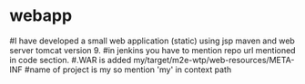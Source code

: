 # webapp


#I have developed a small web application (static) using jsp maven and web server tomcat version 9. 
#in jenkins you have to mention repo url mentioned in code section.
#.WAR is added my/target/m2e-wtp/web-resources/META-INF
#name of project is my so mention 'my' in context path
